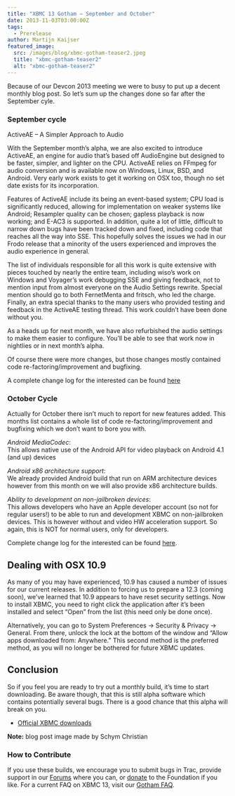 ```yaml
---
title: "XBMC 13 Gotham – September and October"
date: 2013-11-03T03:00:00Z
tags:
  - Prerelease
author: Martijn Kaijser
featured_image:
  src: /images/blog/xbmc-gotham-teaser2.jpeg
  title: "xbmc-gotham-teaser2"
  alt: "xbmc-gotham-teaser2"
---
```


Because of our Devcon 2013 meeting we were to busy to put up a decent monthly blog post. So let’s sum up the changes done so far after the September cyle.

### September cycle

ActiveAE – A Simpler Approach to Audio

With the September month’s alpha, we are also excited to introduce ActiveAE, an engine for audio that’s based off AudioEngine but designed to be faster, simpler, and lighter on the CPU. ActiveAE relies on FFmpeg for audio conversion and is available now on Windows, Linux, BSD, and Android. Very early work exists to get it working on OSX too, though no set date exists for its incorporation.

Features of ActiveAE include its being an event-based system; CPU load is significantly reduced, allowing for implementation on weaker systems like Android; Resampler quality can be chosen; gapless playback is now working; and E-AC3 is supported. In addition, quite a lot of little, difficult to narrow down bugs have been tracked down and fixed, including code that reaches all the way into SSE. This hopefully solves the issues we had in our Frodo release that a minority of the users experienced and improves the audio experience in general.

The list of individuals responsible for all this work is quite extensive with pieces touched by nearly the entire team, including wiso’s work on Windows and Voyager’s work debugging SSE and giving feedback, not to mention input from almost everyone on the Audio Settings rewrite. Special mention should go to both FernetMenta and fritsch, who led the charge. Finally, an extra special thanks to the many users who provided testing and feedback in the ActiveAE testing thread. This work couldn’t have been done without you.

As a heads up for next month, we have also refurbished the audio settings to make them easier to configure. You’ll be able to see that work now in nightlies or in next month’s alpha.

Of course there were more changes, but those changes mostly contained code re-factoring/improvement and bugfixing.

A complete change log for the interested can be found [here](https://github.com/xbmc/xbmc/compare/Gotham_alpha7...Gotham_alpha8)

### October Cycle

Actually for October there isn’t much to report for new features added. This months list contains a whole list of code re-factoring/improvement and bugfixing which we don’t want to bore you with.

_Android MediaCodec_:  
 This allows native use of the Android API for video playback on Android 4.1 (and up) devices

_Android x86 architecture support_:  
 We already provided Android build that run on ARM architecture devices however from this month on we will also provide x86 architecture builds.

_Ability to development on non-jailbroken devices_:  
 This allows developers who have an Apple developer account (so not for regular users!) to be able to run and development XBMC on non-jailbroken devices. This is however without and video HW acceleration support. So again, this is NOT for normal users, only for developers.

Complete change log for the interested can be found [here](https://github.com/xbmc/xbmc/compare/Gotham_alpha8...master).

## Dealing with OSX 10.9

As many of you may have experienced, 10.9 has caused a number of issues for our current releases. In addition to forcing us to prepare a 12.3 (coming soon), we’ve learned that 10.9 appears to have reset security settings. Now to install XBMC, you need to right click the application after it’s been installed and select “Open” from the list (this need only be done once).

Alternatively, you can go to System Preferences -\> Security & Privacy -\> General. From there, unlock the lock at the bottom of the window and “Allow apps downloaded from: Anywhere.” This second method is the preferred method, as you will no longer be bothered for future XBMC updates.

## Conclusion

So if you feel you are ready to try out a monthly build, it’s time to start downloading. Be aware though, that this is still alpha software which contains potentially several bugs. There is a good chance that this alpha will break on you.

- [Official XBMC downloads](https://kodi.wiki/download/)

**Note:** blog post image made by Schym Christian

### How to Contribute

If you use these builds, we encourage you to submit bugs in Trac, provide support in our [Forums](https://forum.kodi.tv/ "XBMC Forums") where you can, or [donate](https://kodi.wiki/contribute/donate/ "XBMC Foundation Donations") to the Foundation if you like. For a current FAQ on XBMC 13, visit our [Gotham FAQ](<https://kodi.wiki/view/XBMC_v13_(Gotham)_FAQ> "XBMC 13 FAQ").
